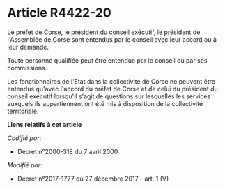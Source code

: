 # Article R4422-20

Le préfet de Corse, le président du conseil exécutif, le président de l'Assemblée de Corse sont entendus par le conseil avec
leur accord ou à leur demande. 

Toute personne qualifiée peut être entendue par le conseil ou par ses commissions. 

Les fonctionnaires de l'Etat dans la   collectivité de Corse ne peuvent être entendus qu'avec l'accord du préfet de Corse et
de celui du président du conseil exécutif lorsqu'il s'agit de questions sur lesquelles les services auxquels ils
appartiennent ont été mis à disposition de la collectivité territoriale.

**Liens relatifs à cet article**

_Codifié par_:

  - Décret n°2000-318 du 7 avril 2000

_Modifié par_:

  - Décret n°2017-1777 du 27 décembre 2017 - art. 1 (V)
